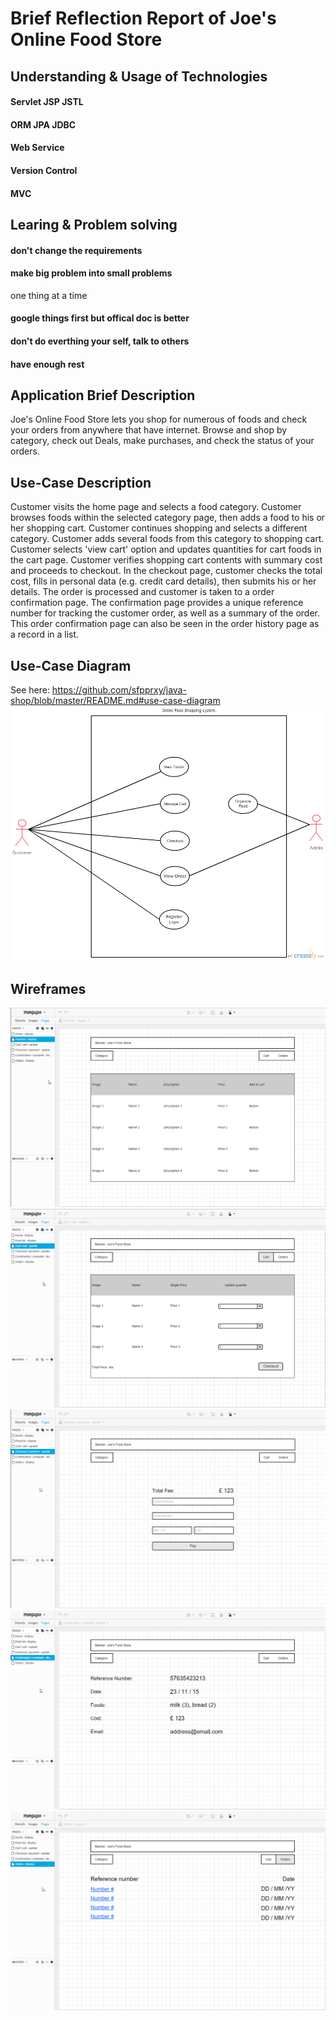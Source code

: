 # Brief Reflection Report of Joe's Online Food Store
## Understanding & Usage of Technologies

#### Servlet JSP JSTL
#### ORM JPA JDBC
#### Web Service
#### Version Control
#### MVC

## Learing & Problem solving
#### don't change the requirements
#### make big problem into small problems
one thing at a time
#### google things first but offical doc is better
#### don't do everthing your self, talk to others
#### have enough rest

## Application Brief Description
Joe's Online Food Store lets you shop for numerous of foods and check your orders from anywhere that have internet. Browse and shop by category, check out Deals, make purchases, and check the status of your orders.

## Use-Case Description
Customer visits the home page and selects a food category. Customer browses foods within the selected category page, then adds a food to his or her shopping cart. Customer continues shopping and selects a different category. Customer adds several foods from this category to shopping cart. Customer selects 'view cart' option and updates quantities for cart foods in the cart page. Customer verifies shopping cart contents with summary cost and proceeds to checkout. In the checkout page, customer checks the total cost, fills in personal data (e.g. credit card details), then submits his or her details. The order is processed and customer is taken to a order confirmation page. The confirmation page provides a unique reference number for tracking the customer order, as well as a summary of the order. This order confirmation page can also be seen in the order history page as a record in a list.

## Use-Case Diagram 
 See here: https://github.com/sfpprxy/java-shop/blob/master/README.md#use-case-diagram
 ![use case diagram](https://raw.githubusercontent.com/sfpprxy/myhub/master/java-project/Use%20Case%20Diagram.png)
 
## Wireframes
 ![food](https://raw.githubusercontent.com/sfpprxy/myhub/master/java-project/food.png)
 ![cart](https://raw.githubusercontent.com/sfpprxy/myhub/master/java-project/cart.png)
 ![checkout](https://raw.githubusercontent.com/sfpprxy/myhub/master/java-project/checkout.png)
 ![confirm](https://raw.githubusercontent.com/sfpprxy/myhub/master/java-project/confirm.png)
 ![orders](https://raw.githubusercontent.com/sfpprxy/myhub/master/java-project/orders.png)
 

